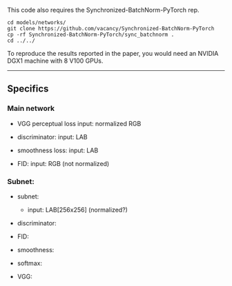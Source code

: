 This code also requires the Synchronized-BatchNorm-PyTorch rep.
```
cd models/networks/
git clone https://github.com/vacancy/Synchronized-BatchNorm-PyTorch
cp -rf Synchronized-BatchNorm-PyTorch/sync_batchnorm .
cd ../../
```

To reproduce the results reported in the paper, you would need an NVIDIA DGX1 machine with 8 V100 GPUs.

---

## Specifics

### Main network
- VGG perceptual loss
input: normalized RGB

- discriminator:
input: LAB

- smoothness loss:
input: LAB

- FID:
input: RGB (not normalized)


### Subnet:

- subnet:
  - input: LAB[256x256] (normalized?)

- discriminator:

- FID:

- smoothness:

- softmax:

- VGG:
